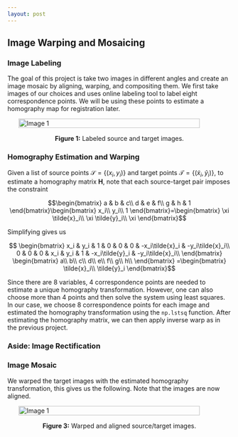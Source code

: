 ```yaml
---
layout: post
---
```


## Image Warping and Mosaicing

### Image Labeling

The goal of this project is take two images in different angles and create an image mosaic by aligning, warping, and compositing them. We first take images of our choices and uses online labeling tool to label eight correspondence points. We will be using these points to estimate a homography map for registration later. 

<div style="display: flex; justify-content: center;">   
   <img src="{{ site.baseurl }}/assets/proj4_images/source_target.png" alt="Image 1" style="width: 90%; height: auto;"> 
</div> 
<p style="text-align: center; margin-top: 15px;"><strong>Figure 1:</strong> Labeled source and target images.</p>

### Homography Estimation and Warping

Given a list of source points $\mathcal{S}= \{(x_i, y_i)\}$ and target points $\mathcal{T}=\{(\tilde{x}_i, \tilde{y}_i)\}$, to estimate a homography matrix $\mathbf{H}$, note that each source-target pair imposes the constraint

$$\begin{bmatrix}
a & b & c\\
d & e & f\\
g & h & 1
\end{bmatrix}\begin{bmatrix}
x_i\\
y_i\\
1
\end{bmatrix}=\begin{bmatrix}
\xi \tilde{x}_i\\
\xi \tilde{y}_i\\
\xi
\end{bmatrix}$$

Simplifying gives us 

$$
\begin{bmatrix}
x_i & y_i & 1 & 0 & 0 & 0 & -x_i\tilde{x}_i & -y_i\tilde{x}_i\\
0 & 0 & 0 & x_i & y_i & 1 & -x_i\tilde{y}_i & -y_i\tilde{x}_i\\
\end{bmatrix}
\begin{bmatrix}
a\\
b\\
c\\
d\\
e\\
f\\
g\\
h\\
\end{bmatrix}
=\begin{bmatrix}
\tilde{x}_i\\
\tilde{y}_i
\end{bmatrix}$$

Since there are $8$ variables, $4$ correspondence points are needed to estimate a unique homography transformation. However, one can also choose more than $4$ points and then solve the system using least squares. In our case, we choose $8$ correspondence points for each image and estimated the homography transformation using the `np.lstsq` function. After estimating the homography matrix, we can then apply inverse warp as in the previous project. 

### Aside: Image Rectification

### Image Mosaic

We warped the target images with the estimated homography transformation, this gives us the following. Note that the images are now aligned. 

<div style="display: flex; justify-content: center;">   
   <img src="{{ site.baseurl }}/assets/proj4_images/warp.png" alt="Image 1" style="width: 90%; height: auto;"> 
</div> 
<p style="text-align: center; margin-top: 15px;"><strong>Figure 3:</strong> Warped and aligned source/target images.</p>









